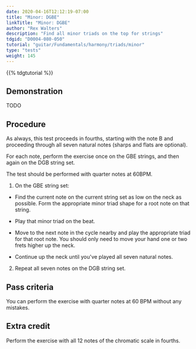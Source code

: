 ```yaml
---
date: 2020-04-16T12:12:19-07:00
title: "Minor: DGBE"
linkTitle: "Minor: DGBE"
author: "Rex Walters"
description: "Find all minor triads on the top for strings"
tdgid: "D0004-080-050"
tutorial: "guitar/Fundamentals/harmony/triads/minor"
type: "tests"
weight: 145
---
```


{{% tdgtutorial %}}

## Demonstration

TODO

## Procedure

As always, this test proceeds in fourths, starting with the note B and proceeding through all seven natural notes (sharps and flats are optional).

For each note, perform the exercise once on the GBE strings, and then again on the DGB string set.

The test should be performed with quarter notes at 60BPM.

1. On the GBE string set:

  * Find the current note on the current string set as low on the neck as possible. Form the appropriate minor triad shape for a root note on that string.

  * Play that minor triad on the beat.

  * Move to the next note in the cycle nearby and play the appropriate triad for that root note. You should only need to move your hand one or two frets higher up the neck.

  * Continue up the neck until you've played all seven natural notes.

2. Repeat all seven notes on the DGB string set.


## Pass criteria

You can perform the exercise with quarter notes at 60 BPM without any mistakes.

## Extra credit

Perform the exercise with all 12 notes of the chromatic scale in fourths.
